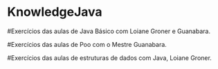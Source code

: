 # KnowledgeJava

#Exercícios das aulas de Java Básico com Loiane Groner e Guanabara.

#Exercícios das aulas de Poo com o Mestre Guanabara.

#Exercícios das aulas de estruturas de dados com Java, Loiane Groner.